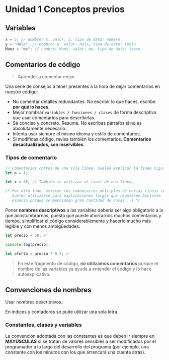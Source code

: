 # Unidad 1 Conceptos previos

## Variables

```js
x = 5; // nombre: x, valor: 5, tipo de dato: número
y = "Hola"; // nombre: y, valor: Hola, tipo de dato: texto
Manz = "me"; // nombre: Manz, valor: me, tipo de dato: texto
```

## Comentarios de código

> Aprender a comentar mejor.

Una serie de consejos a tener presentes a la hora de dejar comentarios en nuestro código:

- No comentar detalles redundantes. No escribir lo que haces, escribe **por qué lo haces**.
- Mejor nombrar `variables / funciones / clases` de forma descriptiva que usar comentarios para describirlas.
- Sé conciso y concreto. Resume. No escribas párrafos si no es absolutamente necesario.
- Intenta usar siempre el mismo idioma y estilo de comentarios.
- Si modificas código, revisa también los comentarios. **Comentarios desactualizados, son inservibles**.

### Tipos de comentario

```js
// Comentarios cortos de una sola línea. Suelen explicar la línea siguiente.
let a = 1;

let x = 45; // También se utilizan al final de una línea.

/* Por otro lado, existen los comentarios múltiples de varias líneas consecutivas.
   Suelen utilizarse para explicaciones largas que requieren bastante
   espacio porque se mencionan gran cantidad de cosas :-) */
```

Poner **nombres descriptivos** a las variables debería ser algo obligatorio a lo que acostumbrarnos, puesto que puede ahorrarnos muchos comentarios y tiempo, simplificar el código considerablemente y hacerlo mucho más legible y con menos ambigüedades.

```js
let precio = 50; ✅

console.log(precio);

let oferta = precio * 0.5; ✅
```

> En este fragmento de código, **no utilizamos comentarios** porque el nombre de las variables ya ayuda a entender el código y lo hace autoexplicativo.

## Convenciones de nombres

Usar nombres descriptivos.

En índices y contadores se pude utilizar una sola letra.

### Constantes, clases y variables

La convención adoptada con las constantes es que deben ir siempre en **MAYÚSCULAS** si se tratan de valores sensibles a ser modificados por el programador a lo largo del desarrollo del programa (por ejemplo, una constante con los minutos con los que arrancará una cuenta atrás).

